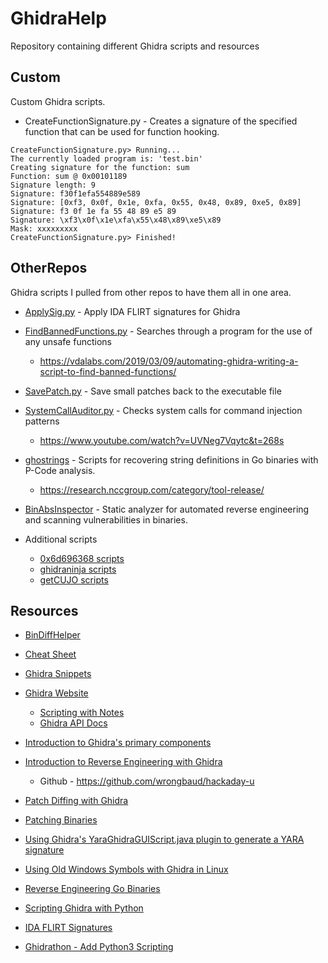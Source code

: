 # GhidraHelp
Repository containing different Ghidra scripts and resources

## Custom
Custom Ghidra scripts.

* CreateFunctionSignature.py - Creates a signature of the specified function that can be used for function hooking.

```
CreateFunctionSignature.py> Running...
The currently loaded program is: 'test.bin'
Creating signature for the function: sum
Function: sum @ 0x00101189
Signature length: 9
Signature: f30f1efa554889e589
Signature: [0xf3, 0x0f, 0x1e, 0xfa, 0x55, 0x48, 0x89, 0xe5, 0x89]
Signature: f3 0f 1e fa 55 48 89 e5 89 
Signature: \xf3\x0f\x1e\xfa\x55\x48\x89\xe5\x89
Mask: xxxxxxxxx
CreateFunctionSignature.py> Finished!
```


## OtherRepos
Ghidra scripts I pulled from other repos to have them all in one area.

- [ApplySig.py](https://github.com/NWMonster/ApplySig/blob/master/ApplySig.py) - Apply IDA FLIRT signatures for Ghidra

- [FindBannedFunctions.py](https://github.com/VDA-Labs/GHIDRA-Scripts/blob/master/FindBannedFunctions.py) - Searches through a program for the use of any unsafe functions
    - https://vdalabs.com/2019/03/09/automating-ghidra-writing-a-script-to-find-banned-functions/

- [SavePatch.py](https://github.com/schlafwandler/ghidra_SavePatch) - Save small patches back to the executable file

- [SystemCallAuditor.py](https://gist.github.com/cetfor/807c50add3cce7fbc36fa90252d7fba7) - Checks system calls for command injection patterns
    - https://www.youtube.com/watch?v=UVNeg7Vqytc&t=268s

- [ghostrings](https://github.com/nccgroup/ghostrings) - Scripts for recovering string definitions in Go binaries with P-Code analysis.
    - https://research.nccgroup.com/category/tool-release/

- [BinAbsInspector](https://github.com/KeenSecurityLab/BinAbsInspector) - Static analyzer for automated reverse engineering and scanning vulnerabilities in binaries.

- Additional scripts
   - [0x6d696368 scripts](https://github.com/0x6d696368/ghidra_scripts)
   - [ghidraninja scripts](https://github.com/ghidraninja/ghidra_scripts) 
   - [getCUJO scripts](https://github.com/getCUJO/ThreatIntel/tree/master/Scripts/Ghidra)


## Resources

- [BinDiffHelper](https://github.com/ubfx/BinDiffHelper)

- [Cheat Sheet](https://ghidra-sre.org/CheatSheet.html)

- [Ghidra Snippets](https://github.com/HackOvert/GhidraSnippets)

- [Ghidra Website](https://ghidra.re)
    * [Scripting with Notes](https://ghidra.re/courses/GhidraClass/Intermediate/Scripting_withNotes.html#Scripting.html)
    - [Ghidra API Docs](https://ghidra.re/ghidra_docs/api/index.html)

- [Introduction to Ghidra's primary components](https://byte.how/posts/what-are-you-telling-me-ghidra/)

- [Introduction to Reverse Engineering with Ghidra](https://hackaday.io/course/172292-introduction-to-reverse-engineering-with-ghidra)

    - Github - https://github.com/wrongbaud/hackaday-u
- [Patch Diffing with Ghidra](https://blog.threatrack.de/2019/10/02/ghidra-patch-diff/)

- [Patching Binaries](https://materials.rangeforce.com/tutorial/2020/04/12/Patching-Binaries/)

- [Using Ghidra's YaraGhidraGUIScript.java plugin to generate a YARA signature](https://www.youtube.com/watch?v=tBvxVkJrkh0)

- [Using Old Windows Symbols with Ghidra in Linux](https://dannyquist.github.io/windows-symbols-ghidra/)

- [Reverse Engineering Go Binaries](https://cujo.com/reverse-engineering-go-binaries-with-ghidra/)

- [Scripting Ghidra with Python](https://deadc0de.re/articles/ghidra-scripting-python.html)

- [IDA FLIRT Signatures](https://github.com/push0ebp/sig-database)

- [Ghidrathon - Add Python3 Scripting](https://github.com/mandiant/Ghidrathon)
